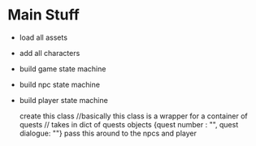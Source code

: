 # Main Stuff
- load all assets
- add all characters


- build game state machine
- build npc state machine
- build player state machine


    create this class
    //basically this class is a wrapper for a container of quests
    // takes in dict of quests objects {quest number : "", quest dialogue: ""}
    pass this around to the npcs and player 
